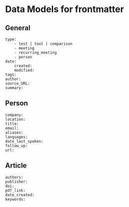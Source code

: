 # Data Models for frontmatter
## General
```
type: 
	- test | tool | comparison
	- meeting
	- recurring_meeting
	- person
date: 
	created:
	modified:
tags:
author:
source_URL:
summary:
```

## Person
```
company:
location:
title:
email:
aliases:
languages:
date_last_spoken:
follow_up:
url:
```
## Article
```
authors:
publisher:
doi:
pdf_link:
date_created:
keywords:
```